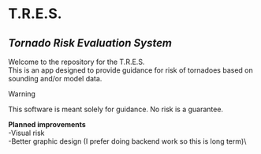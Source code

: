 # T.R.E.S.
## _**T**ornado **R**isk **E**valuation **S**ystem_
Welcome to the repository for the T.R.E.S.\
This is an app designed to provide guidance for risk of tornadoes based on sounding and/or model data. 
> [!WARNING]
> This software is meant solely for guidance. No risk is a guarantee.


**Planned improvements**\
-Visual risk\
-Better graphic design (I prefer doing backend work so this is long term)\

